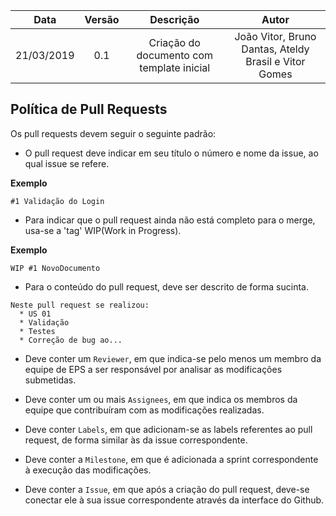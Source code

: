 | Data       | Versão | Descrição            | Autor             |
|:----------:|:------:|:--------------------:|:-----------------:|
| 21/03/2019 | 0.1 | Criação do documento com template inicial  | João Vitor, Bruno Dantas, Ateldy Brasil e Vitor Gomes|

## Política de Pull Requests

Os pull requests devem seguir o seguinte padrão:

* O pull request deve indicar em seu título o número e nome da issue, ao qual issue se refere.

<b>Exemplo</b>

```
#1 Validação do Login
```

* Para indicar que o pull request ainda não está completo para o merge, usa-se a 'tag' WIP(Work in Progress).

<b>Exemplo</b>

```
WIP #1 NovoDocumento
```

* Para o conteúdo do pull request, deve ser descrito de forma sucinta.

```
Neste pull request se realizou:
  * US 01
  * Validação
  * Testes
  * Correção de bug ao...
```

* Deve conter um ```Reviewer```, em que indica-se pelo menos um membro da equipe de EPS a ser responsável por analisar as modificações submetidas.

* Deve conter um ou mais ```Assignees```, em que indica os membros da equipe que contribuíram com as modificações realizadas.

* Deve conter ```Labels```, em que adicionam-se as labels referentes ao pull request, de forma similar às da issue correspondente.

* Deve conter a ```Milestone```, em que é adicionada a sprint correspondente à execução das modificações.

* Deve conter a ```Issue```, em que após a criação do pull request, deve-se conectar ele à sua issue correspondente através da interface do Github.